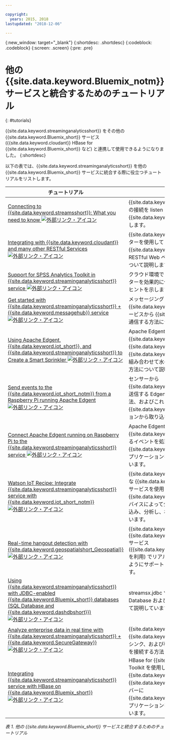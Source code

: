 ```yaml
---

copyright:
  years: 2015, 2018
lastupdated: "2018-12-06"

---
```


<!-- Attribute definitions -->
{:new_window: target="_blank"}
{:shortdesc: .shortdesc}
{:codeblock: .codeblock}
{:screen: .screen}
{:pre: .pre}

# 他の {{site.data.keyword.Bluemix_notm}} サービスと統合するためのチュートリアル
{: #tutorials}


{{site.data.keyword.streaminganalyticsshort}} をその他の {{site.data.keyword.Bluemix_short}} サービス ({{site.data.keyword.cloudant}} HBase for {{site.data.keyword.Bluemix_short}} など) と連携して使用できるようになりました。
{:shortdesc}

以下の表では、{{site.data.keyword.streaminganalyticsshort}} を他の {{site.data.keyword.Bluemix_short}} サービスに統合する際に役立つチュートリアルをリストします。


| チュートリアル | 説明   |
|----------|--------|
| [Connecting to {{site.data.keyword.streamsshort}}: What you need to know ![外部リンク・アイコン](../../icons/launch-glyph.svg "外部リンク・アイコン")](https://ibm.co/2iDHfFt) | {{site.data.keyword.streaminganalyticsshort}} での接続を listen する{{site.data.keyword.streamsshort}} 演算子を使用します。  |
| [Integrating with {{site.data.keyword.cloudant}} and many other RESTful Services ![外部リンク・アイコン](../../icons/launch-glyph.svg "外部リンク・アイコン")](https://developer.ibm.com/streamsdev/docs/integrating-with-cloudant-and-many-other-restful-services/) | {{site.data.keyword.streamsshort}} HTTP アダプターを使用して SPL アプリケーションを {{site.data.keyword.cloudant}} および他の RESTful Web ベース・サービスに統合する方法について説明します。 |
| [Support for SPSS Analytics Toolkit in {{site.data.keyword.streaminganalyticsshort}} service ![外部リンク・アイコン](../../icons/launch-glyph.svg "外部リンク・アイコン")](https://developer.ibm.com/streamsdev/docs/spss-in-bluemix-streaming-analytics-service/) | クラウド環境で SPSS Analytics Toolkit オペレーターを効果的に使用するために必要ないくつかのヒントを示します。 |
| [Get started with {{site.data.keyword.streaminganalyticsshort}} + {{site.data.keyword.messagehub}} service ![外部リンク・アイコン](../../icons/launch-glyph.svg "外部リンク・アイコン")](https://www.ibm.com/blogs/bluemix/2018/04/get-started-streaming-analytics-message-hub/) |  メッセージング・ツールキットを使用して、{{site.data.keyword.streaminganalyticsshort}} サービスから {{site.data.keyword.messagehub}} と通信する方法について説明します。 |
| [Using Apache Edgent, {{site.data.keyword.iot_short}}, and {{site.data.keyword.streaminganalyticsshort}} to Create a Smart Sprinkler ![外部リンク・アイコン](../../icons/launch-glyph.svg "外部リンク・アイコン")](https://developer.ibm.com/bluemix/2016/06/01/better-analytics-with-apache-quarks/)| Apache Edgent、{{site.data.keyword.streaminganalyticsshort}}、{{site.data.keyword.iot_short}}、および他の {{site.data.keyword.Bluemix_short}} サービスを組み合わせて水の保全ソリューションを開発する方法について説明しています。 |
| [Send events to the {{site.data.keyword.iot_short_notm}} from a Raspberry Pi running Apache Edgent  ![外部リンク・アイコン](../../icons/launch-glyph.svg "外部リンク・アイコン")](https://ibm.co/2BWqMou)| センサーから {{site.data.keyword.iot_short_notm}}に測定値を送信する Edgent アプリケーションを作成する方法、およびこれらのイベントを {{site.data.keyword.streamsshort}} アプリケーションから取り込む方法について説明しています。|
| [Connect Apache Edgent running on Raspberry Pi to the {{site.data.keyword.streaminganalyticsshort}} service  ![外部リンク・アイコン](../../icons/launch-glyph.svg "外部リンク・アイコン")](https://ibm.co/2BWXjec)| Apache Edgent を実行しているデバイスから {{site.data.keyword.iot_short_notm}} に送信されるイベントを処理する {{site.data.keyword.streaminganalyticsshort}} アプリケーションを作成する方法について説明しています。 |
| [Watson IoT Recipe: Integrate {{site.data.keyword.streaminganalyticsshort}} service with {{site.data.keyword.iot_short_notm}} ![外部リンク・アイコン](../../icons/launch-glyph.svg "外部リンク・アイコン")](https://developer.ibm.com/recipes/tutorials/integrate-ibm-streaming-analytics-service-with-watson-iot-platform/)| {{site.data.keyword.Bluemix_short}} で使用可能な {{site.data.keyword.streaminganalyticsshort}} サービスを使用して、{{site.data.keyword.iot_short_notm}} で、IoT デバイスによって公開されたイベントを迅速に取り込み、分析し、相関付ける方法について説明しています。|
| [Real-time hangout detection with {{site.data.keyword.geospatialshort_Geospatial}} ![外部リンク・アイコン](../../icons/launch-glyph.svg "外部リンク・アイコン")](https://developer.ibm.com/bluemix/2016/05/27/real-time-hangout-detection/)	| {{site.data.keyword.Bluemix_short}} 内の {{site.data.keyword.geospatialshort_Geospatial}} サービス ({{site.data.keyword.streaminganalyticsshort}} を利用) でリアルタイム・ハングアウト検出がどのようにサポートされるのかについて説明しています。|
| [Using {{site.data.keyword.streaminganalyticsshort}} with JDBC-enabled {{site.data.keyword.Bluemix_short}} databases (SQL Database and {{site.data.keyword.dashdbshort}}) ![外部リンク・アイコン](../../icons/launch-glyph.svg "外部リンク・アイコン")](https://developer.ibm.com/bluemix/2016/01/26/streaming-analytics-with-jdbc-enabled-databases/)	| streamsx.jdbc ツールキットを使用して SQL Database および dashDB と統合する方法について説明しています。	|
| [Analyze enterprise data in real time with {{site.data.keyword.streaminganalyticsshort}} + {{site.data.keyword.SecureGateway}} ![外部リンク・アイコン](../../icons/launch-glyph.svg "外部リンク・アイコン")](https://developer.ibm.com/streamsdev/docs/connect-streaming-analytics-to-your-enterprise/) | {{site.data.keyword.SecureGateway}} トンネル、{{site.data.keyword.streamsshort}} ソースおよびシンク、および移動中のエンタープライズ・データを接続する方法について説明しています。	|
| [Integrating {{site.data.keyword.streaminganalyticsshort}} service with HBase on {{site.data.keyword.Bluemix_short}} ![外部リンク・アイコン](../../icons/launch-glyph.svg "外部リンク・アイコン")](https://developer.ibm.com/streamsdev/docs/integrating-streams-biginsights-hbase-service-bluemix/)| HBase for {{site.data.keyword.Bluemix_short}} Toolkit を使用して、{{site.data.keyword.Bluemix_short}} で {{site.data.keyword.bigicloudst}} の HBase サーバーに {{site.data.keyword.streaminganalyticsshort}} アプリケーションを統合する方法について説明しています。	|

*表 1. 他の {{site.data.keyword.Bluemix_short}} サービスと統合するためのチュートリアル*
